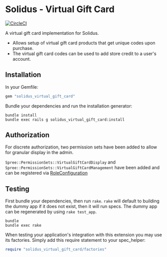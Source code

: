 Solidus - Virtual Gift Card
===========================

[![CircleCI](https://circleci.com/gh/solidusio-contrib/solidus_virtual_gift_card.svg?style=svg)](https://circleci.com/gh/solidusio-contrib/solidus_virtual_gift_card)

A virtual gift card implementation for Solidus.

* Allows setup of virtual gift card products that get unique codes upon
  purchase.
* The virtual gift card codes can be used to add store credit to a user's
  account.

Installation
------------

In your Gemfile:

```ruby
gem "solidus_virtual_gift_card"
```

Bundle your dependencies and run the installation generator:

```shell
bundle install
bundle exec rails g solidus_virtual_gift_card:install
```

Authorization
-------------

For discrete authorization, two permission sets have been added to allow for granular display in the admin.

`Spree::PermissionSets::VirtualGiftCardDisplay` and `Spree::PermissionSets::VirtualGiftCardManagement` have been added and can be registered via [RoleConfiguration](http://docs.solidus.io/Spree/RoleConfiguration.html)

Testing
-------

First bundle your dependencies, then run `rake`. `rake` will default to
building the dummy app if it does not exist, then it will run specs. The dummy
app can be regenerated by using `rake test_app`.

```shell
bundle
bundle exec rake
```

When testing your application's integration with this extension you may use its
factories. Simply add this require statement to your spec_helper:

```ruby
require "solidus_virtual_gift_card/factories"
```
